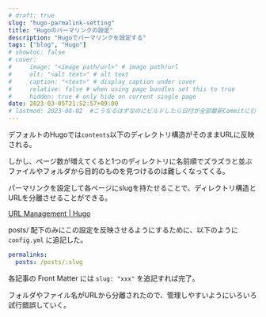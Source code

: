 ```yaml
---
# draft: true
slug: "hugo-parmalink-setting"
title: "Hugoのパーマリンクの設定"
description: "Hugoでパーマリンクを設定する"
tags: ["blog", "Hugo"]
# showtoc: false
# cover:
#     image: "<image path/url>" # image path/url
#     alt: "<alt text>" # alt text
#     caption: "<text>" # display caption under cover
#     relative: false # when using page bundles set this to true
#     hidden: true # only hide on current single page
date: 2023-03-05T21:52:57+09:00
# lastmod: 2023-08-02  #こうなるはずなのにビルドしたら日付が全部最新Commitに引っ張られる→
---
```


デフォルトのHugoでは`contents`以下のディレクトリ構造がそのままURLに反映される。

しかし、ページ数が増えてくると1つのディレクトリに名前順でズラズラと並ぶファイルやフォルダから目的のものを見つけるのは難しくなってくる。

パーマリンクを設定して各ページにslugを持たせることで、ディレクトリ構造とURLを分離させることができる。

[URL Management | Hugo](https://gohugo.io/content-management/urls/)

posts/ 配下のみにこの設定を反映させるようにするために、以下のように `config.yml` に追記した。

```yaml
permalinks:
  posts: /posts/:slug
```

各記事の Front Matter には `slug: "xxx"` を追記すれば完了。

フォルダやファイル名がURLから分離されたので、管理しやすいようにいろいろ試行錯誤していく。